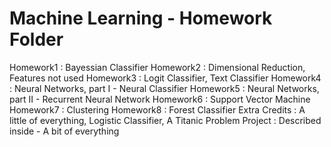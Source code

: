 # Machine Learning - Homework Folder

Homework1 : Bayessian Classifier
Homework2 : Dimensional Reduction, Features not used
Homework3 : Logit Classifier, Text Classifier
Homework4 : Neural Networks, part I - Neural Classifier
Homework5 : Neural Networks, part II - Recurrent Neural Network
Homework6 : Support Vector Machine
Homework7 : Clustering
Homework8 : Forest Classifier
Extra Credits : A little of everything, Logistic Classifier, A Titanic Problem
Project : Described inside - A bit of everything